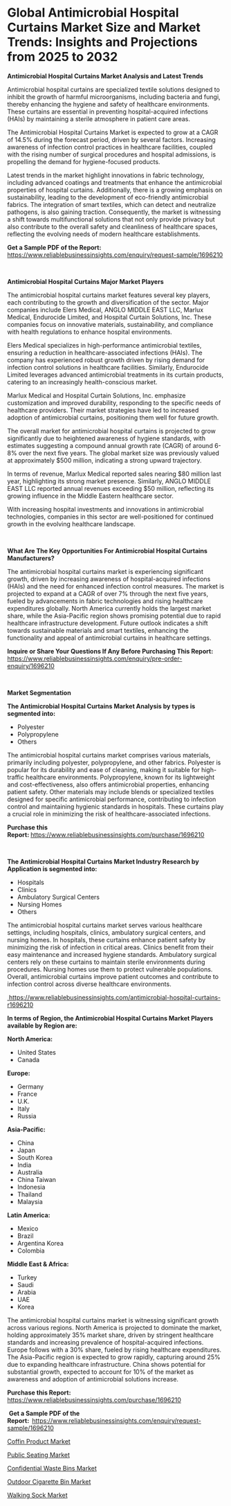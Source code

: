 <p><h1>Global Antimicrobial Hospital Curtains Market Size and Market Trends: Insights and Projections from 2025 to 2032</h1></p><p><strong>Antimicrobial Hospital Curtains Market Analysis and Latest Trends</strong></p>
<p><p>Antimicrobial hospital curtains are specialized textile solutions designed to inhibit the growth of harmful microorganisms, including bacteria and fungi, thereby enhancing the hygiene and safety of healthcare environments. These curtains are essential in preventing hospital-acquired infections (HAIs) by maintaining a sterile atmosphere in patient care areas. </p><p>The Antimicrobial Hospital Curtains Market is expected to grow at a CAGR of 14.5% during the forecast period, driven by several factors. Increasing awareness of infection control practices in healthcare facilities, coupled with the rising number of surgical procedures and hospital admissions, is propelling the demand for hygiene-focused products. </p><p>Latest trends in the market highlight innovations in fabric technology, including advanced coatings and treatments that enhance the antimicrobial properties of hospital curtains. Additionally, there is a growing emphasis on sustainability, leading to the development of eco-friendly antimicrobial fabrics. The integration of smart textiles, which can detect and neutralize pathogens, is also gaining traction. Consequently, the market is witnessing a shift towards multifunctional solutions that not only provide privacy but also contribute to the overall safety and cleanliness of healthcare spaces, reflecting the evolving needs of modern healthcare establishments.</p></p>
<p><strong>Get a Sample PDF of the Report:&nbsp;</strong> <a href="https://www.reliablebusinessinsights.com/enquiry/request-sample/1696210?utm_campaign=904&utm_medium=2&utm_source=Github&utm_content=ia&utm_term=07022025&utm_id=antimicrobial-hospital-curtains">https://www.reliablebusinessinsights.com/enquiry/request-sample/1696210</a></p>
<p>&nbsp;</p>
<p><strong>Antimicrobial Hospital Curtains Major Market Players</strong></p>
<p><p>The antimicrobial hospital curtains market features several key players, each contributing to the growth and diversification of the sector. Major companies include Elers Medical, ANGLO MIDDLE EAST LLC, Marlux Medical, Endurocide Limited, and Hospital Curtain Solutions, Inc. These companies focus on innovative materials, sustainability, and compliance with health regulations to enhance hospital environments.</p><p>Elers Medical specializes in high-performance antimicrobial textiles, ensuring a reduction in healthcare-associated infections (HAIs). The company has experienced robust growth driven by rising demand for infection control solutions in healthcare facilities. Similarly, Endurocide Limited leverages advanced antimicrobial treatments in its curtain products, catering to an increasingly health-conscious market.</p><p>Marlux Medical and Hospital Curtain Solutions, Inc. emphasize customization and improved durability, responding to the specific needs of healthcare providers. Their market strategies have led to increased adoption of antimicrobial curtains, positioning them well for future growth.</p><p>The overall market for antimicrobial hospital curtains is projected to grow significantly due to heightened awareness of hygiene standards, with estimates suggesting a compound annual growth rate (CAGR) of around 6-8% over the next five years. The global market size was previously valued at approximately $500 million, indicating a strong upward trajectory.</p><p>In terms of revenue, Marlux Medical reported sales nearing $80 million last year, highlighting its strong market presence. Similarly, ANGLO MIDDLE EAST LLC reported annual revenues exceeding $50 million, reflecting its growing influence in the Middle Eastern healthcare sector.</p><p>With increasing hospital investments and innovations in antimicrobial technologies, companies in this sector are well-positioned for continued growth in the evolving healthcare landscape.</p></p>
<p>&nbsp;</p>
<p><strong>What Are The Key Opportunities For Antimicrobial Hospital Curtains Manufacturers?</strong></p>
<p><p>The antimicrobial hospital curtains market is experiencing significant growth, driven by increasing awareness of hospital-acquired infections (HAIs) and the need for enhanced infection control measures. The market is projected to expand at a CAGR of over 7% through the next five years, fueled by advancements in fabric technologies and rising healthcare expenditures globally. North America currently holds the largest market share, while the Asia-Pacific region shows promising potential due to rapid healthcare infrastructure development. Future outlook indicates a shift towards sustainable materials and smart textiles, enhancing the functionality and appeal of antimicrobial curtains in healthcare settings.</p></p>
<p><strong>Inquire or Share Your Questions If Any Before Purchasing This Report:</strong> <a href="https://www.reliablebusinessinsights.com/enquiry/pre-order-enquiry/1696210?utm_campaign=904&utm_medium=2&utm_source=Github&utm_content=ia&utm_term=07022025&utm_id=antimicrobial-hospital-curtains">https://www.reliablebusinessinsights.com/enquiry/pre-order-enquiry/1696210</a></p>
<p>&nbsp;</p>
<p><strong>Market Segmentation</strong></p>
<p><strong>The Antimicrobial Hospital Curtains Market Analysis by types is segmented into:</strong></p>
<p><ul><li>Polyester</li><li>Polypropylene</li><li>Others</li></ul></p>
<p><p>The antimicrobial hospital curtains market comprises various materials, primarily including polyester, polypropylene, and other fabrics. Polyester is popular for its durability and ease of cleaning, making it suitable for high-traffic healthcare environments. Polypropylene, known for its lightweight and cost-effectiveness, also offers antimicrobial properties, enhancing patient safety. Other materials may include blends or specialized textiles designed for specific antimicrobial performance, contributing to infection control and maintaining hygienic standards in hospitals. These curtains play a crucial role in minimizing the risk of healthcare-associated infections.</p></p>
<p><strong>Purchase this Report:&nbsp;</strong><a href="https://www.reliablebusinessinsights.com/purchase/1696210?utm_campaign=904&utm_medium=2&utm_source=Github&utm_content=ia&utm_term=07022025&utm_id=antimicrobial-hospital-curtains">https://www.reliablebusinessinsights.com/purchase/1696210</a></p>
<p>&nbsp;</p>
<p><strong>The Antimicrobial Hospital Curtains Market Industry Research by Application is segmented into:</strong></p>
<p><ul><li>Hospitals</li><li>Clinics</li><li>Ambulatory Surgical Centers</li><li>Nursing Homes</li><li>Others</li></ul></p>
<p><p>The antimicrobial hospital curtains market serves various healthcare settings, including hospitals, clinics, ambulatory surgical centers, and nursing homes. In hospitals, these curtains enhance patient safety by minimizing the risk of infection in critical areas. Clinics benefit from their easy maintenance and increased hygiene standards. Ambulatory surgical centers rely on these curtains to maintain sterile environments during procedures. Nursing homes use them to protect vulnerable populations. Overall, antimicrobial curtains improve patient outcomes and contribute to infection control across diverse healthcare environments.</p></p>
<p><a href="https://www.reliablebusinessinsights.com/antimicrobial-hospital-curtains-r1696210?utm_campaign=904&utm_medium=2&utm_source=Github&utm_content=ia&utm_term=07022025&utm_id=antimicrobial-hospital-curtains">&nbsp;https://www.reliablebusinessinsights.com/antimicrobial-hospital-curtains-r1696210</a></p>
<p><strong>In terms of Region, the Antimicrobial Hospital Curtains Market Players available by Region are:</strong></p>
<p>
    <p> <strong> North America: </strong>
        <ul>
            <li>United States</li>
            <li>Canada</li>
        </ul>
        </p> 
    <p> <strong> Europe: </strong>
        <ul>
            <li>Germany</li>
            <li>France</li>
            <li>U.K.</li>
            <li>Italy</li>
            <li>Russia</li>
        </ul>
        </p> 
    <p> <strong> Asia-Pacific: </strong>
        <ul>
            <li>China</li>
            <li>Japan</li>
            <li>South Korea</li>
            <li>India</li>
            <li>Australia</li>
            <li>China Taiwan</li>
            <li>Indonesia</li>
            <li>Thailand</li>
            <li>Malaysia</li>
        </ul>
        </p> 
    <p> <strong> Latin America: </strong>
        <ul>
            <li>Mexico</li>
            <li>Brazil</li>
            <li>Argentina Korea</li>
            <li>Colombia</li>
        </ul>
        </p> 
    <p> <strong> Middle East & Africa: </strong>
        <ul>
            <li>Turkey</li>
            <li>Saudi</li>
            <li>Arabia</li>
            <li>UAE</li>
            <li>Korea</li>
        </ul>
    </p>
    </p>
<p><p>The antimicrobial hospital curtains market is witnessing significant growth across various regions. North America is projected to dominate the market, holding approximately 35% market share, driven by stringent healthcare standards and increasing prevalence of hospital-acquired infections. Europe follows with a 30% share, fueled by rising healthcare expenditures. The Asia-Pacific region is expected to grow rapidly, capturing around 25% due to expanding healthcare infrastructure. China shows potential for substantial growth, expected to account for 10% of the market as awareness and adoption of antimicrobial solutions increase.</p></p>
<p><strong>Purchase this Report: </strong><a href="https://www.reliablebusinessinsights.com/purchase/1696210?utm_campaign=904&utm_medium=2&utm_source=Github&utm_content=ia&utm_term=07022025&utm_id=antimicrobial-hospital-curtains">https://www.reliablebusinessinsights.com/purchase/1696210</a></p>
<p>&nbsp;<strong>Get a Sample PDF of the Report:&nbsp;&nbsp;</strong><a href="https://www.reliablebusinessinsights.com/enquiry/request-sample/1696210?utm_campaign=904&utm_medium=2&utm_source=Github&utm_content=ia&utm_term=07022025&utm_id=antimicrobial-hospital-curtains">https://www.reliablebusinessinsights.com/enquiry/request-sample/1696210</a></p>
<p><strong></strong></p>
<p><p><a href="https://github.com/nkbaroga/Market-Research-Report-List-1/blob/main/coffin-product-market.md?utm_campaign=904&utm_medium=2&utm_source=Github&utm_content=ia&utm_term=07022025&utm_id=antimicrobial-hospital-curtains">Coffin Product Market</a></p><p><a href="https://github.com/lateshab69/Market-Research-Report-List-1/blob/main/public-seating-market.md?utm_campaign=904&utm_medium=2&utm_source=Github&utm_content=ia&utm_term=07022025&utm_id=antimicrobial-hospital-curtains">Public Seating Market</a></p><p><a href="https://github.com/hedbomkrahe/Market-Research-Report-List-1/blob/main/confidential-waste-bins-market.md?utm_campaign=904&utm_medium=2&utm_source=Github&utm_content=ia&utm_term=07022025&utm_id=antimicrobial-hospital-curtains">Confidential Waste Bins Market</a></p><p><a href="https://github.com/chongseney974/Market-Research-Report-List-1/blob/main/outdoor-cigarette-bin-market.md?utm_campaign=904&utm_medium=2&utm_source=Github&utm_content=ia&utm_term=07022025&utm_id=antimicrobial-hospital-curtains">Outdoor Cigarette Bin Market</a></p><p><a href="https://github.com/elvutedipela/Market-Research-Report-List-1/blob/main/walking-sock-market.md?utm_campaign=904&utm_medium=2&utm_source=Github&utm_content=ia&utm_term=07022025&utm_id=antimicrobial-hospital-curtains">Walking Sock Market</a></p></p>